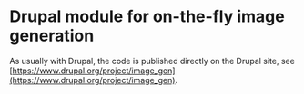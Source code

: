 # Drupal module for on-the-fly image generation

As usually with Drupal, the code is published directly on the Drupal site,
see [https://www.drupal.org/project/image_gen](https://www.drupal.org/project/image_gen).
